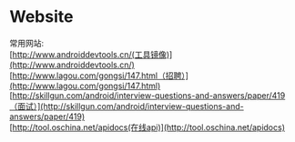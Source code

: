 # Website
常用网站:  
[http://www.androiddevtools.cn/(工具镜像)](http://www.androiddevtools.cn/)  
[http://www.lagou.com/gongsi/147.html（招聘）](http://www.lagou.com/gongsi/147.html)  
[http://skillgun.com/android/interview-questions-and-answers/paper/419（面试）](http://skillgun.com/android/interview-questions-and-answers/paper/419)  
[http://tool.oschina.net/apidocs(在线api)](http://tool.oschina.net/apidocs)

